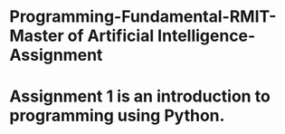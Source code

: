 # Programming-Fundamental-RMIT-Master of Artificial Intelligence-Assignment
# Assignment 1 is an introduction to programming using Python.
